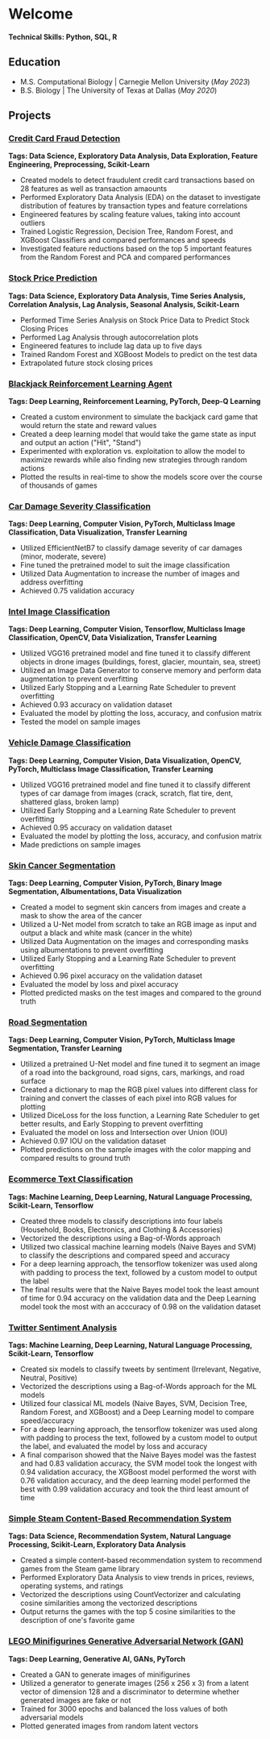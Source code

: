 # Welcome
#### Technical Skills: Python, SQL, R

## Education
- M.S. Computational Biology | Carnegie Mellon University (_May 2023_)
- B.S. Biology | The University of Texas at Dallas (_May 2020_)

## Projects
### [Credit Card Fraud Detection](https://github.com/sriskid/sriskid.github.io/tree/main/fraud_detection)
**Tags: Data Science, Exploratory Data Analysis, Data Exploration, Feature Engineering, Preprocessing, Scikit-Learn**
- Created models to detect fraudulent credit card transactions based on 28 features as well as transaction amaounts
- Performed Exploratory Data Analysis (EDA) on the dataset to investigate distribution of features by transaction types and feature correlations
- Engineered features by scaling feature values, taking into account outliers
- Trained Logistic Regression, Decision Tree, Random Forest, and XGBoost Classifiers and compared performances and speeds
- Investigated feature reductions based on the top 5 important features from the Random Forest and PCA and compared performances

### [Stock Price Prediction](https://github.com/sriskid/sriskid.github.io/tree/main/stock_price_prediction)
**Tags: Data Science, Exploratory Data Analysis, Time Series Analysis, Correlation Analysis, Lag Analysis, Seasonal Analysis, Scikit-Learn**
- Performed Time Series Analysis on Stock Price Data to Predict Stock Closing Prices
- Performed Lag Analysis through autocorrelation plots
- Engineered features to include lag data up to five days
- Trained Random Forest and XGBoost Models to predict on the test data
- Extrapolated future stock closing prices

### [Blackjack Reinforcement Learning Agent](https://github.com/sriskid/sriskid.github.io/tree/main/Blackjack)
**Tags: Deep Learning, Reinforcement Learning, PyTorch, Deep-Q Learning**
- Created a custom environment to simulate the backjack card game that would return the state and reward values
- Created a deep learning model that would take the game state as input and output an action ("Hit", "Stand")
- Experimented with exploration vs. exploitation to allow the model to maximize rewards while also finding new strategies through random actions
- Plotted the results in real-time to show the models score over the course of thousands of games

### [Car Damage Severity Classification](https://github.com/sriskid/sriskid.github.io/blob/main/Image%20Classification/car_damage_severity.ipynb)
**Tags: Deep Learning, Computer Vision, PyTorch, Multiclass Image Classification, Data Visualization, Transfer Learning**
- Utilized EfficientNetB7 to classify damage severity of car damages (minor, moderate, severe)
- Fine tuned the pretrained model to suit the image classification
- Utilized Data Augmentation to increase the number of images and address overfitting
- Achieved 0.75 validation accuracy

### [Intel Image Classification](https://github.com/sriskid/sriskid.github.io/blob/main/Image%20Classification/intel-image-classification.ipynb)
**Tags: Deep Learning, Computer Vision, Tensorflow, Multiclass Image Classification, OpenCV, Data Visialization, Transfer Learning**
- Utilized VGG16 pretrained model and fine tuned it to classify different objects in drone images (buildings, forest, glacier, mountain, sea, street)
- Utilized an Image Data Generator to conserve memory and perform data augmentation to prevent overfitting
- Utilized Early Stopping and a Learning Rate Scheduler to prevent overfitting
- Achieved 0.93 accuracy on validation dataset
- Evaluated the model by plotting the loss, accuracy, and confusion matrix
- Tested the model on sample images

### [Vehicle Damage Classification](https://github.com/sriskid/sriskid.github.io/blob/main/Image%20Classification/vehicle-damage-classification-torch.ipynb)
**Tags: Deep Learning, Computer Vision, Data Visualization, OpenCV, PyTorch, Multiclass Image Classification, Transfer Learning**
- Utilized VGG16 pretrained model and fine tuned it to classify different types of car damage from images (crack, scratch, flat tire, dent, shattered glass, broken lamp)
- Utilized Early Stopping and a Learning Rate Scheduler to prevent overfitting
- Achieved 0.95 accuracy on validation dataset
- Evaluated the model by plotting the loss, accuracy, and confusion matrix
- Made predictions on sample images

### [Skin Cancer Segmentation](https://github.com/sriskid/sriskid.github.io/blob/main/Image%20Segmentation/skin-cancer-segmentation.ipynb)
**Tags: Deep Learning, Computer Vision, PyTorch, Binary Image Segmentation, Albumentations, Data Visualization**
- Created a model to segment skin cancers from images and create a mask to show the area of the cancer
- Utilized a U-Net model from scratch to take an RGB image as input and output a black and white mask (cancer in the white)
- Utilized Data Augmentation on the images and corresponding masks using albumentations to prevent overfitting
- Utilized Early Stopping and a Learning Rate Scheduler to prevent overfitting
- Achieved 0.96 pixel accuracy on the validation dataset
- Evaluated the model by loss and pixel accuracy
- Plotted predicted masks on the test images and compared to the ground truth

### [Road Segmentation](https://github.com/sriskid/sriskid.github.io/blob/main/Image%20Segmentation/road-segmentation.ipynb)
**Tags: Deep Learning, Computer Vision, PyTorch, Multiclass Image Segmentation, Transfer Learning**
- Utilized a pretrained U-Net model and fine tuned it to segment an image of a road into the background, road signs, cars, markings, and road surface
- Created a dictionary to map the RGB pixel values into different class for training and convert the classes of each pixel into RGB values for plotting
- Utilized DiceLoss for the loss function, a Learning Rate Scheduler to get better results, and Early Stopping to prevent overfitting
- Evaluated the model on loss and Intersection over Union (IOU)
- Achieved 0.97 IOU on the validation dataset
- Plotted predictions on the sample images with the color mapping and compared results to ground truth

### [Ecommerce Text Classification](https://github.com/sriskid/sriskid.github.io/blob/main/Text%20Classification/ecommerce-text-classification.ipynb)
**Tags: Machine Learning, Deep Learning, Natural Language Processing, Scikit-Learn, Tensorflow**
- Created three models to classify descriptions into four labels (Household, Books, Electronics, and Clothing & Accessories)
- Vectorized the descriptions using a Bag-of-Words approach
- Utilized two classical machine learning models (Naive Bayes and SVM) to classify the descriptions and compared speed and accuracy
- For a deep learning approach, the tensorflow tokenizer was used along with padding to process the text, followed by a custom model to output the label
- The final results were that the Naive Bayes model took the least amount of time for 0.94 accuracy on the validation data and the Deep Learning model took the most with an acccuracy of 0.98 on the validation dataset

### [Twitter Sentiment Analysis](https://github.com/sriskid/sriskid.github.io/blob/main/Text%20Classification/twitter-sentiment-analysis.ipynb)
**Tags: Machine Learning, Deep Learning, Natural Language Processing, Scikit-Learn, Tensorflow**
- Created six models to classify tweets by sentiment (Irrelevant, Negative, Neutral, Positive)
- Vectorized the descriptions using a Bag-of-Words approach for the ML models
- Utilized four classical ML models (Naive Bayes, SVM, Decision Tree, Random Forest, and XGBoost) and a Deep Learning model to compare speed/accuracy
- For a deep learning approach, the tensorflow tokenizer was used along with padding to process the text, followed by a custom model to output the label, and evaluated the model by loss and accuracy
- A final comparison showed that the Naive Bayes model was the fastest and had 0.83 validation accuracy, the SVM model took the longest with 0.94 validation accuracy, the XGBoost model performed the worst with 0.76 validation accuracy, and the deep learning model performed the best with 0.99 validation accuracy and took the third least amount of time

### [Simple Steam Content-Based Recommendation System](https://github.com/sriskid/sriskid.github.io/tree/main/recommendation_system)
**Tags: Data Science, Recommendation System, Natural Language Processing, Scikit-Learn, Exploratory Data Analysis**
- Created a simple content-based recommendation system to recommend games from the Steam game library
- Performed Exploratory Data Analysis to view trends in prices, reviews, operating systems, and ratings
- Vectorized the descriptions using CountVectorizer and calculating cosine similarities among the vectorized descriptions
- Output returns the games with the top 5 cosine similarities to the description of one's favorite game

### [LEGO Minifigurines Generative Adversarial Network (GAN)](https://github.com/sriskid/sriskid.github.io/blob/main/GAN/lego-minifigurines-gan.ipynb)
**Tags: Deep Learning, Generative AI, GANs, PyTorch**
- Created a GAN to generate images of minifigurines
- Utilized a generator to generate images (256 x 256 x 3) from a latent vector of dimension 128 and a discriminator to determine whether generated images are fake or not
- Trained for 3000 epochs and balanced the loss values of both adversarial models
- Plotted generated images from random latent vectors
